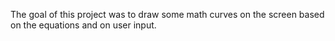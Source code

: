 The goal of this project was to draw some math curves on the screen based on the equations and on user input.
